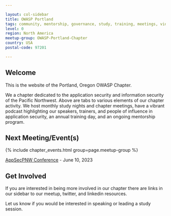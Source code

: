 ```yaml
---

layout: col-sidebar
title: OWASP Portland
tags: community, mentorship, governance, study, training, meetings, videos, podcasts, committees, sponsors
level: 0
region: North America
meetup-group: OWASP-Portland-Chapter
country: USA
postal-code: 97201

---
```


## Welcome

This is the website of the Portland, Oregon OWASP Chapter.

We a chapter dedicated to the application security and information security of the Pacific Northwest.  Above are tabs to various elements of our chapter activity.  We host monthly study nights and chapter meetings, have a vibrant podcast highlighting our speakers, trainers, and people of influence in application security, an annual training day, and an ongoing mentorship program.

## Next Meeting/Event(s)

{% include chapter_events.html group=page.meetup-group %}

[AppSecPNW Conference](https://www.appsecpnw.org/) - June 10, 2023

## Get Involved
If you are interested in being more involved in our chapter there are links in our sidebar to our meetup, twitter, and linkedin resources.

Let us know if you would be interested in speaking or leading a study session.
